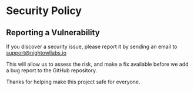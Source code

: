 # Security Policy

## Reporting a Vulnerability

If you discover a security issue, please report it by sending an
email to [support@nightowllabs.io](mailto:support@nightowllabs.io)

This will allow us to assess the risk, and make a fix available before we add a
bug report to the GitHub repository.

Thanks for helping make this project safe for everyone.